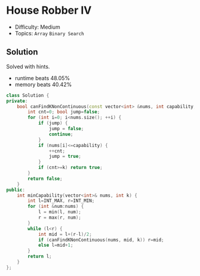 # House Robber IV
- Difficulty: Medium
- Topics: `Array` `Binary Search`

<!-- ## Data Structure
``` cpp
``` -->

## Solution
Solved with hints.
- runtime beats 48.05%
- memory beats 40.42%
``` cpp
class Solution {
private:
    bool canFindKNonContinuous(const vector<int> &nums, int capability, int k) {
        int cnt=0; bool jump=false;
        for (int i=0; i<nums.size(); ++i) {
            if (jump) {
                jump = false;
                continue;
            }
            if (nums[i]<=capability) {
                ++cnt;
                jump = true;
            }
            if (cnt>=k) return true;
        }
        return false;
    }
public:
    int minCapability(vector<int>& nums, int k) {
        int l=INT_MAX, r=INT_MIN;
        for (int &num:nums) {
            l = min(l, num);
            r = max(r, num);
        }
        while (l<r) {
            int mid = l+(r-l)/2;
            if (canFindKNonContinuous(nums, mid, k)) r=mid;
            else l=mid+1;
        }
        return l;
    }
};
```
<!-- - runtime beats 
- memory beats 
```rust
``` -->

<!-- ## Improving
### source code
- runtime beats 
- memory beats 
``` cpp
``` -->
<!-- - runtime beats 
- memory beats 
```rust
``` -->